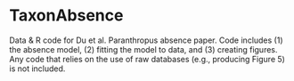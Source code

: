 # TaxonAbsence
 Data & R code for Du et al. Paranthropus absence paper.
 Code includes (1) the absence model, (2) fitting the model to data, and (3) creating figures.
 Any code that relies on the use of raw databases (e.g., producing Figure 5) is not included.
